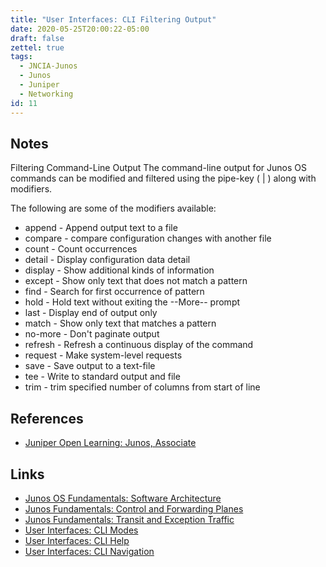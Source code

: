 ```yaml
---
title: "User Interfaces: CLI Filtering Output"
date: 2020-05-25T20:00:22-05:00
draft: false
zettel: true
tags:
  - JNCIA-Junos
  - Junos
  - Juniper
  - Networking
id: 11
---
```

## Notes
Filtering Command-Line Output
The command-line output for Junos OS commands can be modified and filtered using the pipe-key ( | ) along with modifiers. 

The following are some of the modifiers available:

  * append - Append output text to a file
  * compare - compare configuration changes with another file
  * count - Count occurrences
  * detail - Display configuration data detail
  * display - Show additional kinds of information
  * except - Show only text that does not match a pattern
  * find - Search for first occurrence of pattern
  * hold - Hold text without exiting the --More-- prompt
  * last - Display end of output only
  * match - Show only text that matches a pattern
  * no-more - Don't paginate output
  * refresh - Refresh a continuous display of the command
  * request - Make system-level requests
  * save - Save output to a text-file
  * tee - Write to standard output and file
  * trim - trim specified number of columns from start of line

## References
  * [Juniper Open Learning: Junos, Associate](https://cloud.contentraven.com/junosgenius/learningpath-detail/1004/3/0/1)

## Links
  * [Junos OS Fundamentals: Software Architecture](202005201440-Junos-Software-Architecture.md)
  * [Junos Fundamentals: Control and Forwarding Planes](202005251450-Junos-Fundamentals-Control-and-Forwarding-Planes.md)
  * [Junos Fundamentals: Transit and Exception Traffic](202005251905-Junos-Fundamentals-Transit-and-Exception-Traffic.md)
  * [User Interfaces: CLI Modes](202005251910-User-Interfaces-CLI-Modes.md)
  * [User Interfaces: CLI Help](202005251940-User-Interfaces-CLI-Help.md)
  * [User Interfaces: CLI Navigation](202005251955-User-Interfaces-CLI-Navigation.md)